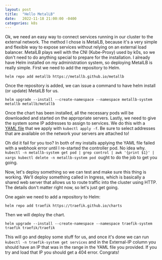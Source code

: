 ```yaml
---
layout: post
title:  "Hello MetalLB"
date:   2022-11-18 21:00:00 -0400
categories: k8s
---
```


Ok, we need an easy way to connect services running in our cluster to the external network. The method I chose is MetalLB, because it's a very simple and flexible way to expose services without relying on an external load balancer. MetalLB plays well with the CNI (Kube-Proxy) used by k0s, so we don't need to do anything special to prepare for the installation. I already have Helm installed on my administration system, so deploying MetalLB is really simple. First we need to add the repository to Helm.

`helm repo add metallb https://metallb.github.io/metallb`

Once the repository is added, we can issue a command to have helm install (or update) MetalLB for us.

`helm upgrade --install --create-namespace --namespace metallb-system metallb metallb/metallb`

Once the chart has been installed, all the necessary pods will be downloaded and started on the appropriate servers. Lastly, we need to give the system some IP addresses to assign to services. We do this with a [YAML file](https://gist.github.com/codatory/d3a647a68955d5fdcc1d07383ab78cee) that we apply with `kubectl apply -f`. Be sure to select addresses that are available on the network your servers are attached to!

Oh did it fail for you too? In both of my installs applying the YAML file failed with a webhook error until I re-started the controller pod. No idea why. `kubectl -n metallb-system get pod | grep control | awk '{print $1}' | xargs kubectl delete -n metallb-system pod `ought to do the job to get you going.

Now, let's deploy something so we can test and make sure this thing is working. We'll deploy something called in Ingress, which is basically a shared web server that allows us to route traffic into the cluster using HTTP. The details don't matter right now, so let's just get going.

One again we need to add a repository to Helm:

`helm repo add traefik https://traefik.github.io/charts`

Then we will deploy the chart.

`helm upgrade --install --create-namespace --namespace traefik-system traefik traefik/traefik`

This will go and deploy some stuff for us, and once it's done we can run `kubectl -n traefik-system get services` and in the External-IP column you should have an IP that was in the range in the YAML file you provided. If you try and load that IP you should get a 404 error. Congrats!